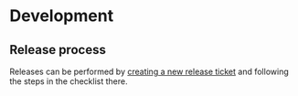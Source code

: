 # Development

## Release process

Releases can be performed by [creating a new release ticket][new-release-ticket] and following the steps in the checklist there.

[new-release-ticket]: https://github.com/coreos/zincati/issues/new?labels=kind/release&template=release-checklist.md
